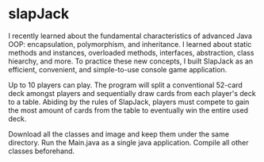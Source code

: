 # slapJack

I recently learned about the fundamental characteristics of advanced Java OOP: encapsulation, polymorphism, and inheritance. I learned about static methods and instances, overloaded methods, interfaces, abstraction, class hiearchy, and more. To practice these new concepts, I built SlapJack as an efficient, convenient, and simple-to-use console game application.

Up to 10 players can play. The program will split a conventional 52-card deck amongst players and sequentially draw cards from each player's deck to a table. Abiding by the rules of SlapJack, players must compete to gain the most amount of cards from the table to eventually win the entire used deck.

Download all the classes and image and keep them under the same directory. Run the Main.java as a single java application. Compile all other classes beforehand.

